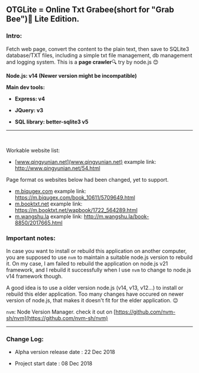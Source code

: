 ## OTGLite = Online Txt Grabee(short for "Grab Bee"):bee: Lite Edition.

### Intro:

Fetch web page, convert the content to the plain text, then save to SQLite3 database/TXT files, including a simple txt file management, db management and logging system. This is a **page crawler**🔍 try by node.js 😊

__Node.js: v14 (Newer version might be incompatible)__

__Main dev tools:__

- __Express: v4__
 
- __JQuery: v3__

- __SQL library: better-sqlite3 v5__

---

<br>

Workable website list:

- [www.qingyunian.net](www.qingyunian.net)	example link: http://www.qingyunian.net/54.html

Page format os websites below had been changed, yet to support. 

- [m.biqugex.com](https://m.biqugex.com)	example link: https://m.biqugex.com/book_10611/5709649.html
- [m.booktxt.net](https://m.booktxt.net)	example link: https://m.booktxt.net/wapbook/1722_564289.html
- [m.wangshu.la](http://m.wangshu.la)	example link: http://m.wangshu.la/book-8850/2017665.html

### Important notes:

In case you want to install or rebuild this application on another computer, you are supposed to use `nvm` to maintain a suitable node.js version to rebuild it.  On my case, I am failed to rebuild the application on node.js v21 framework, and I rebuild it successfully when I use `nvm` to change to node.js v14 framework though.

A good idea is to use a older version node.js (v14, v13, v12...)  to install or rebuild this elder application. Too many changes have occured on newer version of node.js, that makes it doesn't fit for the elder application. 😉 

`nvm`: Node Version Manager. check it out on [https://github.com/nvm-sh/nvm](https://github.com/nvm-sh/nvm)


---

### Change Log:

- Alpha version release date : 22 Dec 2018

- Project start date : 08 Dec 2018
